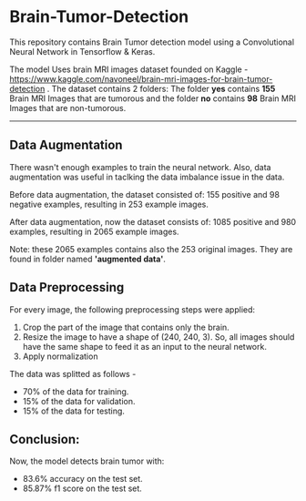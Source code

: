 # Brain-Tumor-Detection

This repository contains Brain Tumor detection model using a Convolutional Neural Network in Tensorflow &amp; Keras. 

The model Uses brain MRI images dataset founded on Kaggle - https://www.kaggle.com/navoneel/brain-mri-images-for-brain-tumor-detection .
The dataset contains 2 folders: The folder **yes** contains **155** Brain MRI Images that are tumorous and the folder **no** contains **98** Brain MRI Images that are non-tumorous.

---
## Data Augmentation
There wasn't enough examples to train the neural network. Also, data augmentation was useful in taclking the data imbalance issue in the data.

Before data augmentation, the dataset consisted of:
155 positive and 98 negative examples, resulting in 253 example images.

After data augmentation, now the dataset consists of:
1085 positive and 980 examples, resulting in 2065 example images.

Note: these 2065 examples contains also the 253 original images. They are found in folder named **'augmented data'**.

## Data Preprocessing
For every image, the following preprocessing steps were applied:

1. Crop the part of the image that contains only the brain.
2. Resize the image to have a shape of (240, 240, 3). So, all images should have the same shape to feed it as an input to the neural network.
3. Apply normalization

The data was splitted as follows - 
* 70% of the data for training.
* 15% of the data for validation.
* 15% of the data for testing.

## Conclusion:
Now, the model detects brain tumor with:

* 83.6% accuracy on the test set.
* 85.87% f1 score on the test set.
